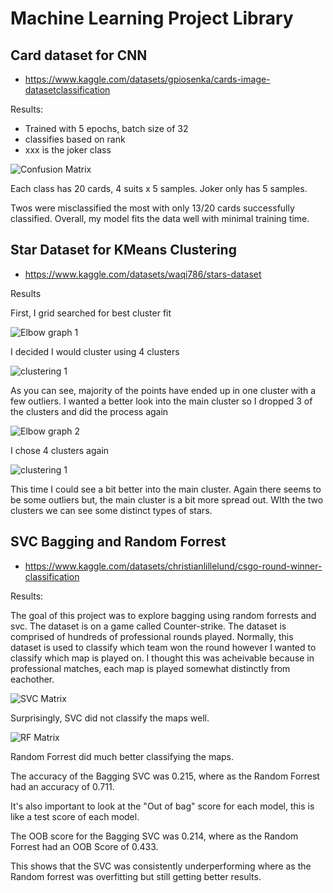 # Machine Learning Project Library


## Card dataset for CNN
- https://www.kaggle.com/datasets/gpiosenka/cards-image-datasetclassification

Results:
- Trained with 5 epochs, batch size of 32
- classifies based on rank
- xxx is the joker class

![Confusion Matrix](images/Cards_cm.png)

Each class has 20 cards, 4 suits x 5 samples. Joker only has 5 samples.

Twos were misclassified the most with only 13/20 cards successfully classified. Overall, my model fits the data well with minimal training time. 



## Star Dataset for KMeans Clustering
- https://www.kaggle.com/datasets/waqi786/stars-dataset

Results

First, I grid searched for best cluster fit

![Elbow graph 1](images/elbow1.png)

I decided I would cluster using 4 clusters

![clustering 1](images/star_cluster_1.png)

As you can see, majority of the points have ended up in one cluster with a few outliers. I wanted a better look into the main cluster so I dropped 3 of the clusters and did the process again

![Elbow graph 2](images/elbow2.png)

I chose 4 clusters again

![clustering 1](images/star_cluster_2.png)

This time I could see a bit better into the main cluster. Again there seems to be some outliers but, the main cluster is a bit more spread out. WIth the two clusters we can see some distinct types of stars.

## SVC Bagging and Random Forrest
- https://www.kaggle.com/datasets/christianlillelund/csgo-round-winner-classification

Results:

The goal of this project was to explore bagging using random forrests and svc. The dataset is on a game called Counter-strike. The dataset is comprised of hundreds of professional rounds played. Normally, this dataset is used to classify which team won the round however I wanted to classify which map is played on. I thought this was acheivable because in professional matches, each map is played somewhat distinctly from eachother.


![SVC Matrix](images/SVCBagging.png)

Surprisingly, SVC did not classify the maps well. 


![RF Matrix](images/RandomForrest.png)

Random Forrest did much better classifying the maps.

The accuracy of the Bagging SVC was 0.215, where as the Random Forrest had an accuracy of 0.711.

It's also important to look at the "Out of bag" score for each model, this is like a test score of each model.

The OOB score for the Bagging SVC was 0.214, where as the Random Forrest had an OOB Score of 0.433.

This shows that the SVC was consistently underperforming where as the Random forrest was overfitting but still getting better results.


